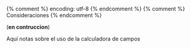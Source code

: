 {% comment %} encoding: utf-8 {% endcomment %}
{% comment %} Consideraciones {% endcomment %} 

(**en contruccion**)

Aqui notas sobre el uso de la calculadora de campos
